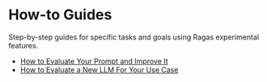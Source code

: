 # How-to Guides

Step-by-step guides for specific tasks and goals using Ragas experimental features.

- [How to Evaluate Your Prompt and Improve It](iterate_prompt.md)
- [How to Evaluate a New LLM For Your Use Case](benchmark_llm.md)